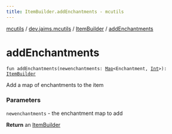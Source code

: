 ```yaml
---
title: ItemBuilder.addEnchantments - mcutils
---
```


[mcutils](../../index.html) / [dev.jaims.mcutils](../index.html) / [ItemBuilder](index.html) / [addEnchantments](./add-enchantments.html)

# addEnchantments

`fun addEnchantments(newenchantments: `[`Map`](https://kotlinlang.org/api/latest/jvm/stdlib/kotlin.collections/-map/index.html)`<Enchantment, `[`Int`](https://kotlinlang.org/api/latest/jvm/stdlib/kotlin/-int/index.html)`>): `[`ItemBuilder`](index.html)

Add a map of enchantments to the item

### Parameters

`newenchantments` - the enchantment map to add

**Return**
an [ItemBuilder](index.html)

